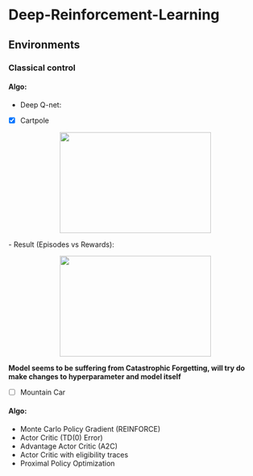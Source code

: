 # Deep-Reinforcement-Learning
## Environments
### Classical control
#### Algo:
- Deep Q-net: 
- [X] Cartpole
<p align="center">

<img src="https://github.com/yaswanth1701/Deep-Reinforcement-Learning/assets/92177410/8995c48d-06ab-43e9-83cd-1854f028335a" width="300" height="200">
</p>
- Result (Episodes vs Rewards):
<p align="center">

<img src="https://github.com/yaswanth1701/Deep-Reinforcement-Learning/assets/92177410/c03473b2-745b-43ee-a112-a99966e45187" width="300" height="200">
</p> 


**Model seems to be suffering from Catastrophic Forgetting, will try do make changes to hyperparameter and model itself**


- [ ] Mountain Car
#### Algo:
- Monte Carlo Policy Gradient (REINFORCE)
- Actor Critic (TD(0) Error)
- Advantage Actor Critic (A2C)
- Actor Critic with eligibility traces
- Proximal Policy Optimization
